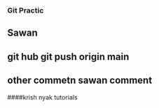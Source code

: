 ### Git Practic
## Sawan 
## git hub git push origin main
## other commetn sawan comment  
####krish nyak tutorials 
